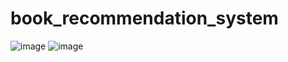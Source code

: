 # book_recommendation_system
![image](https://github.com/yav1327/book_recommendation_system/assets/59108369/f1bac390-7ab1-4498-907f-e1da80bdb8db)
![image](https://github.com/yav1327/book_recommendation_system/assets/59108369/33fda663-d5da-470a-9378-c4712796aae2)
